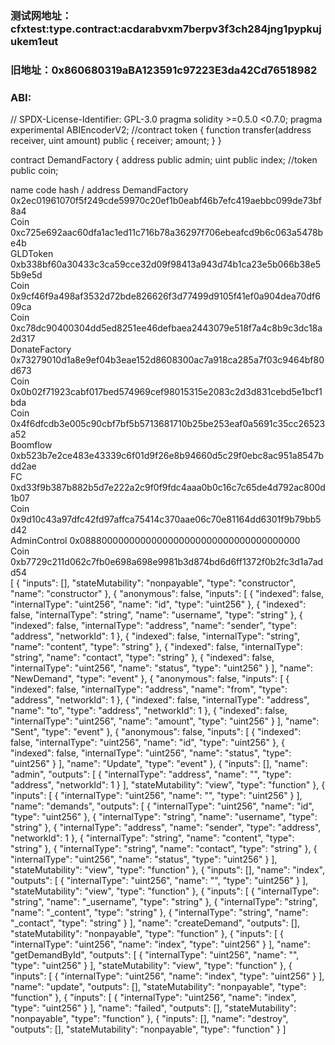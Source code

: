 <!--
 * @Author: OOO--li--OOO
 * @Date: 2021-03-23 15:33:27
 * @LastEditTime: 2021-03-23 15:34:07
-->
### 测试网地址：cfxtest:type.contract:acdarabvxm7berpv3f3ch284jng1pypkujukem1eut
### 旧地址：0x860680319aBA123591c97223E3da42Cd76518982

### ABI:

// SPDX-License-Identifier: GPL-3.0
pragma solidity >=0.5.0 <0.7.0;
pragma experimental ABIEncoderV2;
//contract token { function transfer(address receiver, uint amount) public { receiver; amount; } }

contract DemandFactory {
  address public admin;
  uint public index;
  //token public coin;


name	code hash / address	
DemandFactory
0x2ec01961070f5f249cde59970c20ef1b0eabf46b7efc419aebbc099de73bf8a4	
Coin
0xc725e692aac60dfa1ac1ed11c716b78a36297f706ebeafcd9b6c063a5478be4b	
GLDToken
0xb338bf60a30433c3ca59cce32d09f98413a943d74b1ca23e5b066b38e55b9e5d	
Coin
0x9cf46f9a498af3532d72bde826626f3d77499d9105f41ef0a904dea70df609ca	
Coin
0xc78dc90400304dd5ed8251ee46defbaea2443079e518f7a4c8b9c3dc18a2d317	
DonateFactory
0x73279010d1a8e9ef04b3eae152d8608300ac7a918ca285a7f03c9464bf80d673	
Coin
0x0b02f71923cabf017bed574969cef98015315e2083c2d3d831cebd5e1bcf1bda	
Coin
0x4f6dfcdb3e005c90cbf7bf5b5713681710b25be253eaf0a5691c35cc26523a52	
Boomflow
0xb523b7e2ce483e43339c6f01d9f26e8b94660d5c29f0ebc8ac951a8547bdd2ae	
FC
0xd33f9b387b882b5d7e222a2c9f0f9fdc4aaa0b0c16c7c65de4d792ac800d1b07	
Coin
0x9d10c43a97dfc42fd97affca75414c370aae06c70e81164dd6301f9b79bb5d42	
AdminControl
0x0888000000000000000000000000000000000000	
Coin
0xb7729c211d062c7fb0e698a698e9981b3d874bd6d6ff1372f0b2fc3d1a7add54	
[
  {
    "inputs": [],
    "stateMutability": "nonpayable",
    "type": "constructor",
    "name": "constructor"
  },
  {
    "anonymous": false,
    "inputs": [
      {
        "indexed": false,
        "internalType": "uint256",
        "name": "id",
        "type": "uint256"
      },
      {
        "indexed": false,
        "internalType": "string",
        "name": "username",
        "type": "string"
      },
      {
        "indexed": false,
        "internalType": "address",
        "name": "sender",
        "type": "address",
        "networkId": 1
      },
      {
        "indexed": false,
        "internalType": "string",
        "name": "content",
        "type": "string"
      },
      {
        "indexed": false,
        "internalType": "string",
        "name": "contact",
        "type": "string"
      },
      {
        "indexed": false,
        "internalType": "uint256",
        "name": "status",
        "type": "uint256"
      }
    ],
    "name": "NewDemand",
    "type": "event"
  },
  {
    "anonymous": false,
    "inputs": [
      {
        "indexed": false,
        "internalType": "address",
        "name": "from",
        "type": "address",
        "networkId": 1
      },
      {
        "indexed": false,
        "internalType": "address",
        "name": "to",
        "type": "address",
        "networkId": 1
      },
      {
        "indexed": false,
        "internalType": "uint256",
        "name": "amount",
        "type": "uint256"
      }
    ],
    "name": "Sent",
    "type": "event"
  },
  {
    "anonymous": false,
    "inputs": [
      {
        "indexed": false,
        "internalType": "uint256",
        "name": "id",
        "type": "uint256"
      },
      {
        "indexed": false,
        "internalType": "uint256",
        "name": "status",
        "type": "uint256"
      }
    ],
    "name": "Update",
    "type": "event"
  },
  {
    "inputs": [],
    "name": "admin",
    "outputs": [
      {
        "internalType": "address",
        "name": "",
        "type": "address",
        "networkId": 1
      }
    ],
    "stateMutability": "view",
    "type": "function"
  },
  {
    "inputs": [
      {
        "internalType": "uint256",
        "name": "",
        "type": "uint256"
      }
    ],
    "name": "demands",
    "outputs": [
      {
        "internalType": "uint256",
        "name": "id",
        "type": "uint256"
      },
      {
        "internalType": "string",
        "name": "username",
        "type": "string"
      },
      {
        "internalType": "address",
        "name": "sender",
        "type": "address",
        "networkId": 1
      },
      {
        "internalType": "string",
        "name": "content",
        "type": "string"
      },
      {
        "internalType": "string",
        "name": "contact",
        "type": "string"
      },
      {
        "internalType": "uint256",
        "name": "status",
        "type": "uint256"
      }
    ],
    "stateMutability": "view",
    "type": "function"
  },
  {
    "inputs": [],
    "name": "index",
    "outputs": [
      {
        "internalType": "uint256",
        "name": "",
        "type": "uint256"
      }
    ],
    "stateMutability": "view",
    "type": "function"
  },
  {
    "inputs": [
      {
        "internalType": "string",
        "name": "_username",
        "type": "string"
      },
      {
        "internalType": "string",
        "name": "_content",
        "type": "string"
      },
      {
        "internalType": "string",
        "name": "_contact",
        "type": "string"
      }
    ],
    "name": "createDemand",
    "outputs": [],
    "stateMutability": "nonpayable",
    "type": "function"
  },
  {
    "inputs": [
      {
        "internalType": "uint256",
        "name": "index",
        "type": "uint256"
      }
    ],
    "name": "getDemandById",
    "outputs": [
      {
        "internalType": "uint256",
        "name": "",
        "type": "uint256"
      }
    ],
    "stateMutability": "view",
    "type": "function"
  },
  {
    "inputs": [
      {
        "internalType": "uint256",
        "name": "index",
        "type": "uint256"
      }
    ],
    "name": "update",
    "outputs": [],
    "stateMutability": "nonpayable",
    "type": "function"
  },
  {
    "inputs": [
      {
        "internalType": "uint256",
        "name": "index",
        "type": "uint256"
      }
    ],
    "name": "failed",
    "outputs": [],
    "stateMutability": "nonpayable",
    "type": "function"
  },
  {
    "inputs": [],
    "name": "destroy",
    "outputs": [],
    "stateMutability": "nonpayable",
    "type": "function"
  }
]
